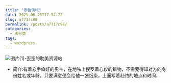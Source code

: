 ```yaml
---
title: "赤色领域"
date: 2025-06-25T17:52:22
slug: a7717c98
permalink: /posts/a7717c98/
categories:
  - 未分类
tags:
  - wordpress
---
```


![图片[1]-歪歪的耽美资源站](/images/wp/a7717c98-741f2b01.jpg)

*   简介:有着恋手癖好的男主，在地铁上搜罗着心仪的猎物，不需要得知对方的身份姓名或年龄，只要满意便会给他一张纸条，上面写着赴约的地点和时间…
